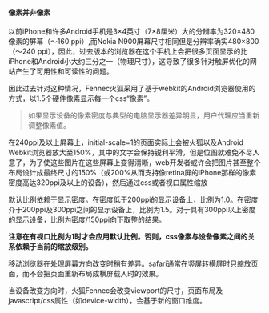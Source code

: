 #### 像素并非像素

以前iPhone和许多Android手机是3×4英寸（7×8厘米）大的分辨率为320×480像素的屏幕（～160 ppi）,而Nokia N900屏幕尺寸相同但是分辨率确实480×800（～240 ppi），因此，过去版本的浏览器在这个手机上会把很多页面显示的比iPhone和Android小大约三分之一（物理尺寸），这导致了很多针对触屏优化的网站产生了可用性和可读性的问题。

因此过去针对这种情况，Fennec火狐采用了基于webkit的Android浏览器使用的方式，以1.5个硬件像素显示每一个css“像素”。

> 如果显示设备的像素密度与典型的电脑显示器差异明显，用户代理应当重新调整像素值。

在240ppi及以上屏幕上，initial-scale=1的页面实际上会被火狐以及Android Webkit浏览器放大至150%，其中的文字会保持锐利平滑，但是位图就难免不尽人意了，为了使这些图片在这些屏幕上变得清晰，web开发者或许会把图片甚至整个布局设计成最终尺寸的150%（或200%从而支持像retina屏的iPhone那样的像素密度高达320ppi及以上的设备），然后通过css或者视口属性缩放

默认比例依赖于显示密度。在密度低于200ppi的显示设备上，比例为1.0。在密度介于200ppi及300ppi之间的显示设备上，比例为1.5。对于具有300ppi以上密度的显示设备，比例为密度/150ppi向下取整的结果。

**注意在有视口比例为1时才会应用默认比例。否则，css像素与设备像素之间的关系依赖于当前的缩放级别。**

移动浏览器在处理屏幕方向改变时稍有差异。safari通常在竖屏转横屏时只缩放页面，而不会把页面重新布局成横屏载入时的效果。

当设备改变方向时，火狐Fennec会改变viewport的尺寸，页面布局及javascript/css属性（如device-width），会基于新的窗口维度。

